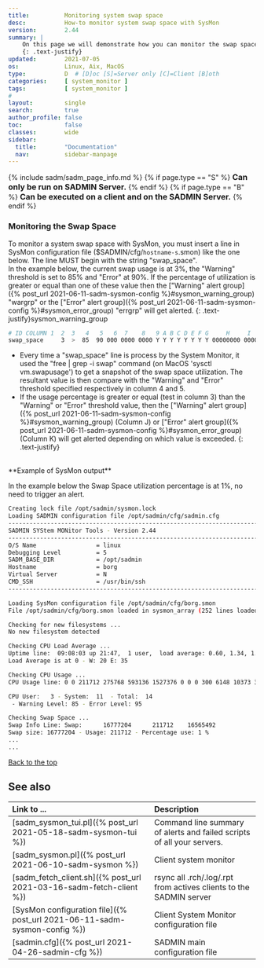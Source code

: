 ```yaml
---
title:          Monitoring system swap space
desc:           How-to monitor system swap space with SysMon
version:        2.44
summary: |         
    On this page we will demonstrate how you can monitor the swap space utilization of a system.
    {: .text-justify}
updated:        2021-07-05
os:             Linux, Aix, MacOS
type:           D  # [D]oc [S]=Server only [C]=Client [B]oth
categories:     [ system_monitor ] 
tags:           [ system_monitor ] 
#
layout:         single
search:         true
author_profile: false
toc:            false
classes:        wide
sidebar:
  title:        "Documentation"
  nav:          sidebar-manpage
---
```

<a id="top_of_page"></a>

{% include sadm/sadm_page_info.md %}
{% if page.type == "S" %}
<font size="3"><strong>Can only be run on SADMIN Server.</strong></font>
{% endif %}
{% if page.type == "B" %}
<font size="3"><strong>Can be executed on a client and on the SADMIN Server.</strong></font>
{% endif %}


<a id="swapspace"></a>
### Monitoring the Swap Space

To monitor a system swap space with SysMon, you must insert a line in SysMon configuration file 
($SADMIN/cfg/`hostname-s`.smon) like the one below. The line MUST begin with the string "swap_space".  
In the example below, the current swap usage is at 3%, the "Warning" threshold is set to 85% and 
"Error" at 90%. If the percentage of utilization is greater or equal than one of these value then 
the ["Warning" alert group]({% post_url 2021-06-11-sadm-sysmon-config %}#sysmon_warning_group) 
"wargrp" or the ["Error" alert group]({% post_url 2021-06-11-sadm-sysmon-config %}#sysmon_error_group) 
"errgrp" will get alerted.
{: .text-justify}sysmon_warning_group

```bash
# ID COLUMN 1  2  3   4   5   6  7    8   9 A B C D E F G     H     I     J       K   L
swap_space     3  >  85  90 000 0000 0000 Y Y Y Y Y Y Y Y 00000000 0000 wargrp errgrp -
```

- Every time a "swap_space" line is process by the System Monitor, it used the "free | grep -i swap" 
command (on MacOS 'sysctl vm.swapusage') to get a snapshot of the swap space utilization. The 
resultant value is then compare with the "Warning" and "Error" threshold specified respectively 
in column 4 and 5.  
- If the usage percentage is greater or equal (test in column 3) than the "Warning" or "Error" 
threshold value, then the 
["Warning" alert group]({% post_url 2021-06-11-sadm-sysmon-config %}#sysmon_warning_group) (Column J) 
or ["Error" alert group]({% post_url 2021-06-11-sadm-sysmon-config %}#sysmon_error_group) (Column K) 
will get alerted depending on which value is exceeded.
{: .text-justify}


<br>
**Example of SysMon output**  

In the example below the Swap Space utilization percentage is at 1%, no need to trigger an alert.

```bash
Creating lock file /opt/sadmin/sysmon.lock
Loading SADMIN configuration file /opt/sadmin/cfg/sadmin.cfg
------------------------------------------------------------------------------
SADMIN SYStem MONitor Tools - Version 2.44
------------------------------------------------------------------------------
O/S Name                 = linux
Debugging Level          = 5
SADM_BASE_DIR            = /opt/sadmin
Hostname                 = borg
Virtual Server           = N
CMD_SSH                  = /usr/bin/ssh
------------------------------------------------------------------------------

Loading SysMon configuration file /opt/sadmin/cfg/borg.smon
File /opt/sadmin/cfg/borg.smon loaded in sysmon_array (252 lines loaded)

Checking for new filesystems ...
No new filesystem detected

Checking CPU Load Average ...
Uptime line:  09:08:03 up 21:47,  1 user,  load average: 0.60, 1.34, 1.63
Load Average is at 0 - W: 20 E: 35

Checking CPU Usage ...
CPU Usage line: 0 0 211712 275768 593136 1527376 0 0 0 300 6148 10373 3 11 85 0 0

CPU User:   3 - System:  11  - Total:  14
 - Warning Level: 85 - Error Level: 95

Checking Swap Space ...
Swap Info Line: Swap:      16777204      211712    16565492
Swap size: 16777204 - Usage: 211712 - Percentage use: 1 %
...
...
```

[Back to the top](#top_of_page)







<a id="seealso"></a>
## See also

| Link to ...| Description |  
| :--- | :--- |  
| [sadm_sysmon_tui.pl]({% post_url 2021-05-18-sadm-sysmon-tui %})                   |  Command line summary of alerts and failed scripts of all your servers.  
| [sadm_sysmon.pl]({% post_url 2021-06-10-sadm-sysmon %})                           | Client system monitor   
| [sadm_fetch_client.sh]({% post_url 2021-03-16-sadm-fetch-client %})               | rsync all .rch/.log/.rpt from actives clients to the SADMIN server  
| [SysMon configuration file]({% post_url 2021-06-11-sadm-sysmon-config %})         | Client System Monitor configuration file   
| [sadmin.cfg]({% post_url 2021-04-26-sadmin-cfg %})                                | SADMIN main configuration file   

